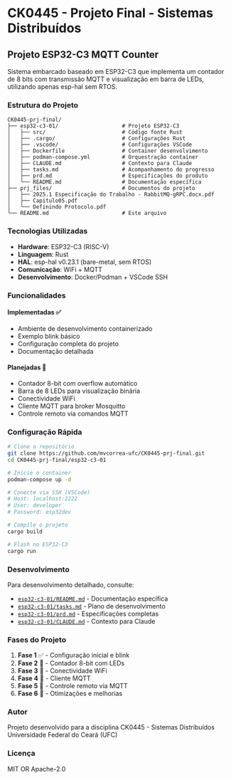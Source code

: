# CK0445 - Projeto Final - Sistemas Distribuídos

## Projeto ESP32-C3 MQTT Counter

Sistema embarcado baseado em ESP32-C3 que implementa um contador de 8 bits com transmissão MQTT e visualização em barra de LEDs, utilizando apenas esp-hal sem RTOS.

### Estrutura do Projeto

```
CK0445-prj-final/
├── esp32-c3-01/                    # Projeto ESP32-C3
│   ├── src/                        # Código fonte Rust
│   ├── .cargo/                     # Configurações Rust
│   ├── .vscode/                    # Configurações VSCode
│   ├── Dockerfile                  # Container desenvolvimento
│   ├── podman-compose.yml          # Orquestração container
│   ├── CLAUDE.md                   # Contexto para Claude
│   ├── tasks.md                    # Acompanhamento do progresso
│   ├── prd.md                      # Especificações do produto
│   └── README.md                   # Documentação específica
├── prj_files/                      # Documentos do projeto
│   ├── 2025.1 Especificação do Trabalho - RabbitMQ-gRPC.docx.pdf
│   ├── Capitulo05.pdf
│   └── Definindo Protocolo.pdf
└── README.md                       # Este arquivo
```

### Tecnologias Utilizadas

- **Hardware**: ESP32-C3 (RISC-V)
- **Linguagem**: Rust
- **HAL**: esp-hal v0.23.1 (bare-metal, sem RTOS)
- **Comunicação**: WiFi + MQTT
- **Desenvolvimento**: Docker/Podman + VSCode SSH

### Funcionalidades

#### Implementadas ✅
- Ambiente de desenvolvimento containerizado
- Exemplo blink básico
- Configuração completa do projeto
- Documentação detalhada

#### Planejadas 🔄
- Contador 8-bit com overflow automático
- Barra de 8 LEDs para visualização binária
- Conectividade WiFi
- Cliente MQTT para broker Mosquitto
- Controle remoto via comandos MQTT

### Configuração Rápida

```bash
# Clone o repositório
git clone https://github.com/mvcorrea-ufc/CK0445-prj-final.git
cd CK0445-prj-final/esp32-c3-01

# Inicie o container
podman-compose up -d

# Conecte via SSH (VSCode)
# Host: localhost:2222
# User: developer
# Password: esp32dev

# Compile o projeto
cargo build

# Flash no ESP32-C3
cargo run
```

### Desenvolvimento

Para desenvolvimento detalhado, consulte:
- [`esp32-c3-01/README.md`](esp32-c3-01/README.md) - Documentação específica
- [`esp32-c3-01/tasks.md`](esp32-c3-01/tasks.md) - Plano de desenvolvimento
- [`esp32-c3-01/prd.md`](esp32-c3-01/prd.md) - Especificações completas
- [`esp32-c3-01/CLAUDE.md`](esp32-c3-01/CLAUDE.md) - Contexto para Claude

### Fases do Projeto

1. **Fase 1** ✅ - Configuração inicial e blink
2. **Fase 2** 🔄 - Contador 8-bit com LEDs
3. **Fase 3** 🔄 - Conectividade WiFi
4. **Fase 4** 🔄 - Cliente MQTT
5. **Fase 5** 🔄 - Controle remoto via MQTT
6. **Fase 6** 🔄 - Otimizações e melhorias

### Autor

Projeto desenvolvido para a disciplina CK0445 - Sistemas Distribuídos  
Universidade Federal do Ceará (UFC)

### Licença

MIT OR Apache-2.0